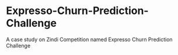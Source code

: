 # Expresso-Churn-Prediction-Challenge
A case study on Zindi Competition named Expresso Churn Prediction Challenge
